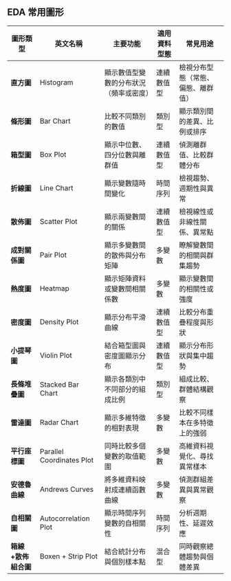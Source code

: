 ## EDA 常用圖形

| 圖形類型         | 英文名稱                      | 主要功能                | 適用資料型態 | 常見用途              |
| ------------ | ------------------------- | ------------------- | ------ | ----------------- |
| **直方圖**      | Histogram                 | 顯示數值型變數的分布狀況（頻率或密度） | 連續數值型  | 檢視分布型態（常態、偏態、離群值） |
| **條形圖**      | Bar Chart                 | 比較不同類別的數值           | 類別型    | 顯示類別間的差異、比例或排序    |
| **箱型圖**      | Box Plot                  | 顯示中位數、四分位數與離群值      | 連續數值型  | 偵測離群值、比較群體分布      |
| **折線圖**      | Line Chart                | 顯示變數隨時間變化           | 時間序列   | 檢視趨勢、週期性與異常       |
| **散佈圖**      | Scatter Plot              | 顯示兩變數間的關係           | 連續數值型  | 檢視線性或非線性關係、異常點    |
| **成對關係圖**    | Pair Plot                 | 顯示多變數間的散佈與分布矩陣      | 多變數    | 瞭解變數間的相關與群集趨勢     |
| **熱度圖**      | Heatmap                   | 顯示矩陣資料或變數間相關係數      | 多變數    | 顯示變數間的相關性或強度      |
| **密度圖**      | Density Plot              | 顯示分布平滑曲線            | 連續數值型  | 比較分布重疊程度與形狀       |
| **小提琴圖**     | Violin Plot               | 結合箱型圖與密度圖顯示分布       | 連續數值型  | 顯示分布形狀與集中趨勢       |
| **長條堆疊圖**    | Stacked Bar Chart         | 顯示各類別中不同部分的組成比例     | 類別型    | 組成比較、群體結構觀察       |
| **雷達圖**      | Radar Chart               | 顯示多維特徵的相對表現         | 多變數    | 比較不同樣本在多特徵上的強弱    |
| **平行座標圖**    | Parallel Coordinates Plot | 同時比較多個變數的取值範圍       | 多變數    | 高維資料視覺化、尋找異常樣本    |
| **安德魯曲線**    | Andrews Curves            | 將多維資料映射成連續函數曲線      | 多變數    | 偵測群組差異與異常觀察       |
| **自相關圖**     | Autocorrelation Plot      | 顯示時間序列變數的自相關性       | 時間序列   | 分析週期性、延遲效應        |
| **箱線+散佈組合圖** | Boxen + Strip Plot        | 結合統計分布與個別樣本點        | 混合型    | 同時觀察總體趨勢與個體差異     |
